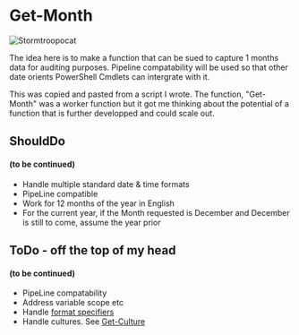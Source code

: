 # Get-Month

![Stormtroopocat](https://octodex.github.com/images/stormtroopocat.jpg "The Stormtroopocat")

The idea here is to make a function that can be sued to capture 1 months data for auditing purposes. Pipeline compatability will be used so that other date orients PowerShell Cmdlets can intergrate with it.

This was copied and pasted from a script I wrote. The function, "Get-Month" was a worker function but it got me thinking about the potential of a function that is further developped and could scale out.

## ShouldDo
#### (to be continued)

+ Handle multiple standard date & time formats
+ PipeLine compatible
+ Work for 12 months of the year in English
+ For the current year, if the Month requested is December and December is still to come, assume the year prior

## ToDo - off the top of my head
#### (to be continued)

+ PipeLine compatability
+ Address variable scope etc
+ Handle [format specifiers](https://docs.microsoft.com/en-us/dotnet/standard/base-types/standard-date-and-time-format-strings#table-of-format-specifiers)
+ Handle cultures. See [Get-Culture](https://docs.microsoft.com/en-us/powershell/module/microsoft.powershell.utility/get-culture?view=powershell-7)
